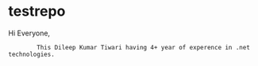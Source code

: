 # testrepo
Hi Everyone,
            
            This Dileep Kumar Tiwari having 4+ year of experence in .net technologies.
